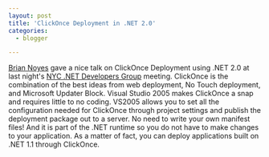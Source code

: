 ```yaml
---
layout: post
title: 'ClickOnce Deployment in .NET 2.0'
categories:
  - blogger

---
```


[Brian Noyes](http://www.softinsight.com/bnoyes/) gave a nice talk on ClickOnce Deployment using .NET 2.0 at last night's [NYC .NET Developers Group](http://www.nycdotnetdev.com/) meeting.  ClickOnce is the combination of the best ideas from web deployment, No Touch deployment, and Microsoft Updater Block.  Visual Studio 2005 makes ClickOnce a snap and requires little to no coding.  VS2005 allows you to set all the configuration needed for ClickOnce through project settings and publish the deployment package out to a server.  No need to write your own manifest files!  And it is part of the .NET runtime so you do not have to make changes to your application.  As a matter of fact, you can deploy applications built on .NET 1.1 through ClickOnce.
